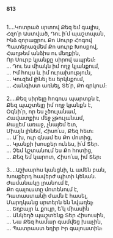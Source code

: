 **813**

\
1....Կոտրած սրտով Քեզ եմ գալիս,\
Հզո՛ր Աստված, Դու ի՛մ պաշտպան,\
Ինձ զորացրու Քո Սուրբ Հոգով\
Պատերազմեմ Քո սուրբ Խոսքով,\
Հաղթեմ անձիս ու մեղքին,\
Որ Սուրբ կյանքը սիրով ապրեմ։\
 ... Դու ես միակն իմ ողջ կյանքում,\
 ... Իմ հույս և իմ ուրախություն,\
 ... Կուզեմ լինել ես երկնքում,\
 ... Հանգիստ առնել, Տե՛ր, Քո գրկում։\
\
2....Քեզ սիրելը հոգուս պարտքն է,\
Քեզ պաշտելը իմ ողջ կյանքն է,\
Օգնի՛ր, որ ես չծուլանամ,\
Հավատքիս մեջ չթուլանամ,\
Քայլեմ առաջ, չնայեմ ետ,\
Միայն լինեմ, Հիսո՛ւս, Քեզ հետ։\
 ... Ա՜խ, ուր գնամ ես Քո մոտից,\
 ... Կյանքի խոսքեր ունես, ի՛մ Տեր.\
 ... Չեմ կշտանում ես Քո հոտից,\
 ... Քեզ եմ կարոտ, Հիսո՛ւս, իմ Տեր։\
\
3....Աշխարհս կանցնի, և ամեն բան,\
Խոսքերդ հավերժ պիտի կենան.\
Ժամանակը լրանում է,\
Քո գալուստը մոտենում է,\
Դատաստանի ժամն է հասել,\
Մարդկանց սրտերն են նվաղել։\
 ... Եղբայր և քույր, ե՛կ միասին\
 ... Անկեղծ պաշտենք Տեր Հիսուսին,\
 ... Նա Քեզ համար գամվեց խաչին,\
 ... Պատրաստ եղիր Իր գալուստին։
